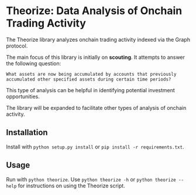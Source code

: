 # Theorize: Data Analysis of Onchain Trading Activity

The Theorize library analyzes onchain trading activity indexed via the Graph protocol.

The main focus of this library is initially on **scouting**. It attempts to answer the following question:

```
What assets are now being accumulated by accounts that previously accumulated other specified assets during certain time periods?
```

This type of analysis can be helpful in identifying potential investment opportunities.

The library will be expanded to facilitate other types of analysis of onchain activity.

## Installation

Install with `python setup.py install` or `pip install -r requirements.txt`.

## Usage

Run with `python theorize`. Use `python theorize -h` or `python theorize --help` for instructions on using the Theorize script.
